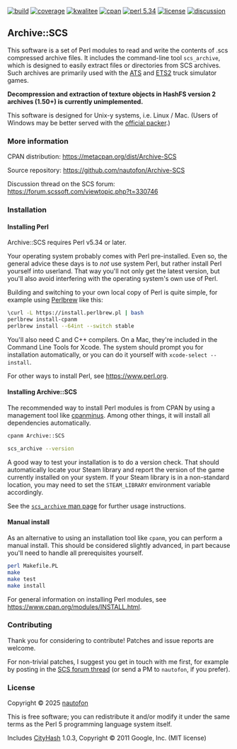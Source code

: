 [![build](https://github.com/nautofon/Archive-SCS/actions/workflows/build.yml/badge.svg)](https://github.com/nautofon/Archive-SCS/actions/workflows/build.yml)
[![coverage](https://coveralls.io/repos/github/nautofon/Archive-SCS/badge.svg?branch=main)](https://coveralls.io/github/nautofon/Archive-SCS?branch=main)
[![kwalitee](https://cpants.cpanauthors.org/dist/Archive-SCS.svg)](https://cpants.cpanauthors.org/release/NAUTOFON/Archive-SCS)
[![cpan](https://badge.fury.io/pl/Archive-SCS.svg)](https://metacpan.org/dist/Archive-SCS)
[![perl 5.34](https://img.shields.io/badge/perl-v5.34+-blue.svg)](https://www.perl.org)
[![license](https://img.shields.io/cpan/l/Archive-SCS)](https://raw.githubusercontent.com/nautofon/Archive-SCS/main/LICENSE)
[![discussion](https://img.shields.io/badge/discussion-SCS_forum-e8d78a)](https://forum.scssoft.com/viewtopic.php?t=330746)

## Archive::SCS

This software is a set of Perl modules to read and write the contents
of .scs compressed archive files. It includes the command-line tool
`scs_archive`, which is designed to easily extract files or directories
from SCS archives.
Such archives are primarily used with the
[ATS](https://americantrucksimulator.com/) and
[ETS2](https://eurotrucksimulator2.com/) truck simulator games.

**Decompression and extraction of texture objects in HashFS version 2
archives (1.50+) is currently unimplemented.**

This software is designed for Unix-y systems, i.e. Linux / Mac.
(Users of Windows may be better served with the
[official packer](https://modding.scssoft.com/wiki/Documentation/Tools/Game_Archive_Packer).)

### More information

CPAN distribution:
<https://metacpan.org/dist/Archive-SCS>

Source repository:
<https://github.com/nautofon/Archive-SCS>

Discussion thread on the SCS forum:
<https://forum.scssoft.com/viewtopic.php?t=330746>

### Installation

#### Installing Perl

Archive::SCS requires Perl v5.34 or later.

Your operating system probably comes with Perl pre-installed. Even so,
the general advice these days is to *not* use system Perl, but rather
install Perl yourself into userland. That way you'll not only get the
latest version, but you'll also avoid interfering with the operating
system's own use of Perl.

Building and switching to your own local copy of Perl is quite simple,
for example using [Perlbrew](https://perlbrew.pl/) like this:

```sh
\curl -L https://install.perlbrew.pl | bash
perlbrew install-cpanm
perlbrew install --64int --switch stable
```

You'll also need C and C++ compilers. On a Mac, they're included
in the Command Line Tools for Xcode. The system should prompt you
for installation automatically, or you can do it yourself with
`xcode-select --install`.

For other ways to install Perl, see <https://www.perl.org>.

#### Installing Archive::SCS

The recommended way to install Perl modules is from CPAN by using a
management tool like [cpanminus](https://metacpan.org/pod/App::cpanminus).
Among other things, it will install all dependencies automatically.

```sh
cpanm Archive::SCS

scs_archive --version
```

A good way to test your installation is to do a version check.
That should automatically locate your Steam library and report the
version of the game currently installed on your system.
If your Steam library is in a non-standard location, you may need
to set the `STEAM_LIBRARY` environment variable accordingly.

See the [`scs_archive` man page](https://metacpan.org/dist/Archive-SCS/view/script/scs_archive)
for further usage instructions.

#### Manual install

As an alternative to using an installation tool like `cpanm`, you
can perform a manual install. This should be considered slightly
advanced, in part because you'll need to handle all prerequisites
yourself.

```sh
perl Makefile.PL
make
make test
make install
```

For general information on installing Perl modules, see
<https://www.cpan.org/modules/INSTALL.html>.

### Contributing

Thank you for considering to contribute! Patches and issue reports
are welcome.

For non-trivial patches, I suggest you get in touch with me first,
for example by posting in the
[SCS forum thread](https://forum.scssoft.com/viewtopic.php?t=330746)
(or send a PM to `nautofon`, if you prefer).

### License

Copyright © 2025 [nautofon](https://github.com/nautofon)

This is free software; you can redistribute it and/or modify it under
the same terms as the Perl 5 programming language system itself.

Includes [CityHash](https://github.com/google/cityhash) 1.0.3,
Copyright © 2011 Google, Inc. (MIT license)
